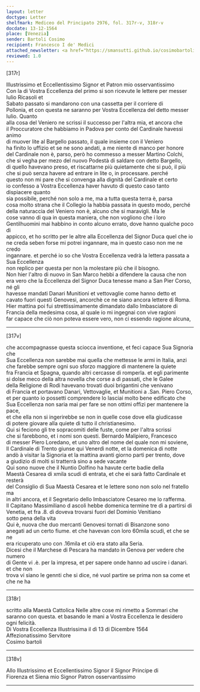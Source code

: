 ```yaml
---
layout: letter
doctype: Letter
shelfmark: Mediceo del Principato 2976, fol. 317r-v, 318r-v
docdate: 13-12-1564
place: [Venezia]
sender: Bartoli Cosimo
recipient: Francesco I de' Medici
attached_newsletter: <a href="https://smansutti.github.io/cosimobartoli/texts/2976_127/">2976_127</a>
reviewed: 1.0
---
```


[317r]  
  
  
Illustrissimo et Eccellentissimo Signor et Patron mio osservantissimo  
Con la di Vostra Eccellenza del primo si son ricevute le lettere per messer Iulio Ricasoli et  
Sabato passato si mandarono con una cassetta per il corriere di  
Pollonia, et con questa ne saranno per Vostra Eccellenza del detto messer Iulio. Quanto  
alla cosa del Veniero ne scrissi il successo per l'altra mia, et ancora che  
il Proccuratore che habbiamo in Padova per conto del Cardinale havessi animo  
di muover lite al Bargello passato, il quale insieme con il Veniero  
ha finito lo uffizio et se ne sono andati, a me niente di manco per honore  
del Cardinale non è, parso, però ho commesso a messer Martino Colchi,  
che si vegha per mezo del nuovo Podestà di saldare con detto Bargello,  
di quello havevano preso, et riscattarne più quietamente che si può, il più  
che si può senza havere ad entrare in lite o, in processare. perché  
questo non mi pare che si convenga alla dignità del Cardinale et certo  
io confesso a Vostra Eccellenza haver havuto di questo caso tanto dispiacere quanto  
sia possibile, perché non solo a me, ma a tutta questa terra è, parsa  
cosa molto strana che il Collegio la habbia passata in questo modo, perché  
della naturaccia del Veniero non è, alcuno che si maravigli. Ma le  
cose vanno di qua in questa maniera, che non vogliono che i loro  
Gentilhuomini mai habbino in conto alcuno errato, dove hanno qualche poco di  
appicco, et ho scritto per le altre alla Eccellenza del Signor Duca quel che io  
ne creda seben forse mi potrei ingannare, ma in questo caso non me ne credo  
ingannare. et perché io so che Vostra Eccellenza vedrà la lettera passata a Sua Eccellenza  
non replico per questa per non la molestare più che il bisogno.  
Non hier l'altro di nuovo in San Marco hebbi a difendere la causa che non  
era vero che la Eccellenza del Signor Duca tenesse mano a San Pier Corso, né gli  
havesse mandati Danari Munitioni et vettovaglie come hanno detto et  
cavato fuori questi Genovesi, ancorchè ce ne siano ancora lettere di Roma.  
Hier mattina poi fui strettissimamente dimandato dallo Imbasciatore di  
Francia della medesima cosa, al quale io mi ingegnai con vive ragioni  
far capace che ciò non poteva essere vero, non ci essendo ragione alcuna,  
  
---  

[317v]  
  
  
che accompagnasse questa sciocca inventione, et feci capace Sua Signoria che  
Sua Eccellenza non sarebbe mai quella che mettesse le armi in Italia, anzi  
che farebbe sempre ogni suo sforzo maggiore di mantenere la quiete  
fra Francia et Spagna, quando altri cercasse di romperla. et egli parimente  
si dolse meco della altra novella che corse a dì passati, che le Galee  
della Religione di Rodi havevano trovati duoi brigantini che venivano  
di Francia et portavano Danari, Vettovaglie, et Munitioni a .San. Piero Corso,  
et per quanto io possetti comprendere lo lasciai molto bene edificato che  
Sua Eccellenza non saria mai per fare se non ottimi offizi per mantenere la pace,  
et che ella non si ingerirebbe se non in quelle cose dove ella giudicasse  
di potere giovare alla quiete di tutto il christianesimo.  
Qui si feciono gli tre sopracomiti delle fuste, come per l'altra scrissi  
che si farebbono, et i nomi son questi. Bernardo Malipiero, Francesco  
di messer Piero Loredano, et uno altro del nome del quale non mi soviene,  
Il Cardinale di Trento giunse qui Venerdì notte, et la domenica di notte  
andò à visitar la Signoria et la mattina avanti giorno partì per trento, dove  
a giudizio di molti si tratterrà sino a sede vacante  
Qui sono nuove che il Nuntio Dolfino ha havute certe badie della  
Maestà Cesarea di xmila scudi di entrata, et che ei sarà fatto Cardinale et resterà  
del Consiglio di Sua Maestà Cesarea et le lettere sono non solo nel fratello ma  
in altri ancora, et il Segretario dello Imbasciatore Cesareo me lo rafferma.  
Il Capitano Massimiliano d ascoli hebbe domenica termine tre dì a partirsi di  
Venetia, et fra .8. dì doveva trovarsi fuori del Dominio Venitiano  
sotto pena della vita  
Qui è, nuova che duo mercanti Genovesi tornati di Bisanzone sono  
anegati ad un certo fiume. et che havevan con loro 60mila scudi, et che se ne  
era ricuperato uno con .16mila et ciò era stato alla Seria.  
Dicesi che il Marchese di Pescara ha mandato in Genova per vedere che numero  
di Gente vi .è. per la impresa, et per sapere onde hanno ad uscire i danari. et che non  
trova vi siano le gennti che si dice, né vuol partire se prima non sa come et che ne ha  
  
---  

[318r]  
  
  
scritto alla Maestà Cattolica Nelle altre cose mi rimetto a Sommari che  
saranno con questa. et basando le mani a Vostra Eccellenza le desidero ogni felicità.  
Di Vostra Eccellenza Illustrissima il dì 13 di Dicembre 1564  
Affezionatissimo Servitore  
Cosimo bartoli  
  
---  

[318v]  
  
  
Allo Illustrissimo et Eccellentissimo Signor il Signor Principe di  
Fiorenza et Siena mio Signor Patron osservantissimo  
  
---  

